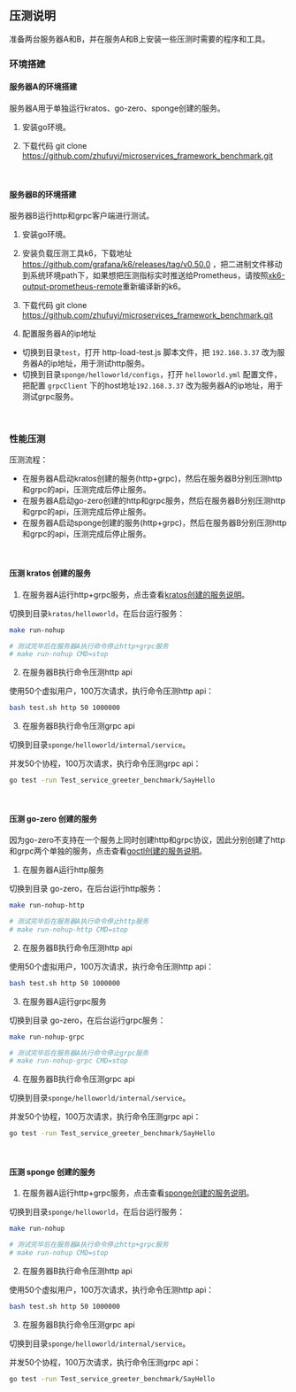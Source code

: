 ## 压测说明

准备两台服务器A和B，并在服务A和B上安装一些压测时需要的程序和工具。

### 环境搭建

#### 服务器A的环境搭建

服务器A用于单独运行kratos、go-zero、sponge创建的服务。

1. 安装go环境。

2. 下载代码 git clone https://github.com/zhufuyi/microservices_framework_benchmark.git

<br>

#### 服务器B的环境搭建

服务器B运行http和grpc客户端进行测试。

1. 安装go环境。

2. 安装负载压测工具k6，下载地址 https://github.com/grafana/k6/releases/tag/v0.50.0 ，把二进制文件移动到系统环境path下，如果想把压测指标实时推送给Prometheus，请按照[xk6-output-prometheus-remote](https://github.com/grafana/xk6-output-prometheus-remote)重新编译新的k6。

3. 下载代码  git clone https://github.com/zhufuyi/microservices_framework_benchmark.git

4. 配置服务器A的ip地址

- 切换到目录`test`，打开 http-load-test.js 脚本文件，把 `192.168.3.37` 改为服务器A的ip地址，用于测试http服务。
- 切换到目录`sponge/helloworld/configs`，打开 `helloworld.yml` 配置文件，把配置 `grpcClient` 下的host地址`192.168.3.37` 改为服务器A的ip地址，用于测试grpc服务。

<br>

### 性能压测

压测流程：

- 在服务器A启动kratos创建的服务(http+grpc)，然后在服务器B分别压测http和grpc的api，压测完成后停止服务。
- 在服务器A启动go-zero创建的http和grpc服务，然后在服务器B分别压测http和grpc的api，压测完成后停止服务。
- 在服务器A启动sponge创建的服务(http+grpc)，然后在服务器B分别压测http和grpc的api，压测完成后停止服务。

<br>

#### 压测 kratos 创建的服务

1. 在服务器A运行http+grpc服务，点击查看[kratos创建的服务说明](kratos/README.md)。

切换到目录`kratos/helloworld`，在后台运行服务：

```bash
make run-nohup

# 测试完毕后在服务器A执行命令停止http+grpc服务
# make run-nohup CMD=stop
```

2. 在服务器B执行命令压测http api

使用50个虚拟用户，100万次请求，执行命令压测http api：

```bash
bash test.sh http 50 1000000
```

3. 在服务器B执行命令压测grpc api

切换到目录`sponge/helloworld/internal/service`。

并发50个协程，100万次请求，执行命令压测grpc api：

```bash
go test -run Test_service_greeter_benchmark/SayHello
```

<br>

#### 压测 go-zero 创建的服务

因为go-zero不支持在一个服务上同时创建http和grpc协议，因此分别创建了http和grpc两个单独的服务，点击查看[goctl创建的服务说明](go-zero/README.md)。

1. 在服务器A运行http服务

切换到目录 go-zero，在后台运行http服务：

```bash
make run-nohup-http

# 测试完毕后在服务器A执行命令停止http服务
# make run-nohup-http CMD=stop
```

2. 在服务器B执行命令压测http api

使用50个虚拟用户，100万次请求，执行命令压测http api：

```bash
bash test.sh http 50 1000000
```

3. 在服务器A运行grpc服务

切换到目录 go-zero，在后台运行grpc服务：

```bash
make run-nohup-grpc

# 测试完毕后在服务器A执行命令停止grpc服务
# make run-nohup-grpc CMD=stop
```

4. 在服务器B执行命令压测grpc api

切换到目录`sponge/helloworld/internal/service`。

并发50个协程，100万次请求，执行命令压测grpc api：

```bash
go test -run Test_service_greeter_benchmark/SayHello
```

<br>

#### 压测 sponge 创建的服务

1. 在服务器A运行http+grpc服务，点击查看[sponge创建的服务说明](sponge/README.md)。

切换到目录`sponge/helloworld`，在后台运行服务：

```bash
make run-nohup

# 测试完毕后在服务器A执行命令停止http+grpc服务
# make run-nohup CMD=stop
```

2. 在服务器B执行命令压测http api

使用50个虚拟用户，100万次请求，执行命令压测http api：

```bash
bash test.sh http 50 1000000
```

3. 在服务器B执行命令压测grpc api

切换到目录`sponge/helloworld/internal/service`。

并发50个协程，100万次请求，执行命令压测grpc api：

```bash
go test -run Test_service_greeter_benchmark/SayHello
```

